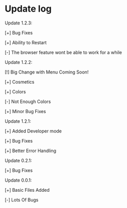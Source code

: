 <h1>Update log</h1>
<span>
<p>Update 1.2.3:</p>
    <p>     [+] Bug Fixes</p>
    <p>     [+] Ability to Restart</p>
    <p>         [-] The browser feature wont be able to work for a while</p>
<p>Update 1.2.2:</p>
    <p>     [!] Big Change with Menu Coming Soon!</p>
    <p>     [+] Cosmetics</p>
    <p>     [+] Colors</p>
        <p>     [-] Not Enough Colors</p>
    <p>[+] Minor Bug Fixes</p>
<p>Update 1.2.1:</p>
    <p>     [+] Added Developer mode</p>
    <p>     [+] Bug Fixes</p>
    <p>     [+] Better Error Handling</p>
<p>Update 0.2.1:</p>
    <p>     [+] Bug Fixes</p>
<p>Update 0.0.1:</p>
    <p>     [+] Basic Files Added</p>
        <p>     [-] Lots Of Bugs</p>
</span>